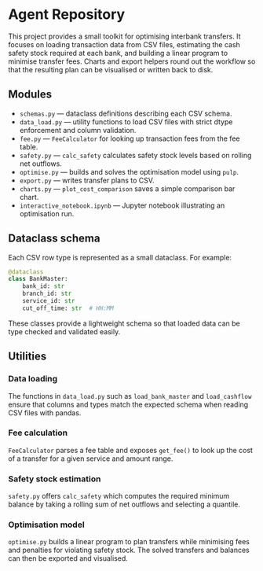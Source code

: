 # Agent Repository

This project provides a small toolkit for optimising interbank transfers. It focuses on loading transaction data from CSV files, estimating the cash safety stock required at each bank, and building a linear program to minimise transfer fees. Charts and export helpers round out the workflow so that the resulting plan can be visualised or written back to disk.

## Modules

- `schemas.py` — dataclass definitions describing each CSV schema.
- `data_load.py` — utility functions to load CSV files with strict dtype enforcement and column validation.
- `fee.py` — `FeeCalculator` for looking up transaction fees from the fee table.
- `safety.py` — `calc_safety` calculates safety stock levels based on rolling net outflows.
- `optimise.py` — builds and solves the optimisation model using `pulp`.
- `export.py` — writes transfer plans to CSV.
- `charts.py` — `plot_cost_comparison` saves a simple comparison bar chart.
- `interactive_notebook.ipynb` — Jupyter notebook illustrating an optimisation run.

## Dataclass schema

Each CSV row type is represented as a small dataclass. For example:

```python
@dataclass
class BankMaster:
    bank_id: str
    branch_id: str
    service_id: str
    cut_off_time: str  # HH:MM
```

These classes provide a lightweight schema so that loaded data can be type checked and validated easily.

## Utilities

### Data loading

The functions in `data_load.py` such as `load_bank_master` and `load_cashflow` ensure that columns and types match the expected schema when reading CSV files with pandas.

### Fee calculation

`FeeCalculator` parses a fee table and exposes `get_fee()` to look up the cost of a transfer for a given service and amount range.

### Safety stock estimation

`safety.py` offers `calc_safety` which computes the required minimum balance by taking a rolling sum of net outflows and selecting a quantile.

### Optimisation model

`optimise.py` builds a linear program to plan transfers while minimising fees and penalties for violating safety stock. The solved transfers and balances can then be exported and visualised.
